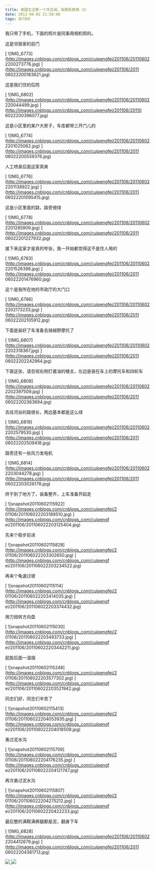 ```yaml
---
title: 美国生活第一个月见闻，有图有真相（3）
date: 2011-06-02 21:58:00
tags: 杂7杂8
---
```

我只带了手机，下面的照片是同事用相机照的。

这是邻居家的前门

[ ![IMG_6773](http://images.cnblogs.com/cnblogs_com/cuipengfei/201106/20110602
2200273776.jpg) ](http://images.cnblogs.com/cnblogs_com/cuipengfei/201106/2011
06022200183621.jpg)

这是我们住的后院

[ ![IMG_6802](http://images.cnblogs.com/cnblogs_com/cuipengfei/201106/20110602
220044499.jpg) ](http://images.cnblogs.com/cnblogs_com/cuipengfei/201106/20110
6022200396077.jpg)

这是小区里的某户大房子，车库都带三开门儿的

[ ![IMG_6774](http://images.cnblogs.com/cnblogs_com/cuipengfei/201106/20110602
2201025062.jpg) ](http://images.cnblogs.com/cnblogs_com/cuipengfei/201106/2011
06022200559376.jpg)

人工喷泉后面这家真爽

[ ![IMG_6776](http://images.cnblogs.com/cnblogs_com/cuipengfei/201106/20110602
2201138922.jpg) ](http://images.cnblogs.com/cnblogs_com/cuipengfei/201106/2011
06022201095415.jpg)

这是小区里面的路，路旁很绿

[ ![IMG_6778](http://images.cnblogs.com/cnblogs_com/cuipengfei/201106/20110602
2201285909.jpg) ](http://images.cnblogs.com/cnblogs_com/cuipengfei/201106/2011
06022201227932.jpg)

接下来这家才是真的夸张，我一开始都觉得这不是住人用的

[ ![IMG_6783](http://images.cnblogs.com/cnblogs_com/cuipengfei/201106/20110602
2201526398.jpg) ](http://images.cnblogs.com/cnblogs_com/cuipengfei/201106/2011
06022201476960.jpg)

这个是我所在地的市政厅的大门口

[ ![IMG_6786](http://images.cnblogs.com/cnblogs_com/cuipengfei/201106/20110602
2202173233.jpg) ](http://images.cnblogs.com/cnblogs_com/cuipengfei/201106/2011
06022202105912.jpg)

下面是装好了车准备去骑越野摩托了

[ ![IMG_6807](http://images.cnblogs.com/cnblogs_com/cuipengfei/201106/20110602
2202318367.jpg) ](http://images.cnblogs.com/cnblogs_com/cuipengfei/201106/2011
06022202242964.jpg)

下面这张，请忽视右侧打酱油的楼主，左边是装在车上的摩托车和四轮车

[ ![IMG_6808](http://images.cnblogs.com/cnblogs_com/cuipengfei/201106/20110602
2202397509.jpg) ](http://images.cnblogs.com/cnblogs_com/cuipengfei/201106/2011
06022202363694.jpg)

去往河谷的路很长，两边基本都是这么绿

[ ![IMG_6819](http://images.cnblogs.com/cnblogs_com/cuipengfei/201106/20110602
2202579530.jpg) ](http://images.cnblogs.com/cnblogs_com/cuipengfei/201106/2011
06022202509418.jpg)

路旁还有一些风力发电机

[ ![IMG_6814](http://images.cnblogs.com/cnblogs_com/cuipengfei/201106/20110602
2203044278.jpg) ](http://images.cnblogs.com/cnblogs_com/cuipengfei/201106/2011
06022203026178.jpg)

终于到了地方了，装备整齐，上车准备开起走

[ ![snapshot20110602115922](http://images.cnblogs.com/cnblogs_com/cuipengfei/2
01106/201106022203189510.jpg) ](http://images.cnblogs.com/cnblogs_com/cuipengf
ei/201106/201106022203125404.jpg)

先来个稳步前进

[ ![snapshot20110602115828](http://images.cnblogs.com/cnblogs_com/cuipengfei/2
01106/201106022203302650.jpg) ](http://images.cnblogs.com/cnblogs_com/cuipengf
ei/201106/201106022203234522.jpg)

再来个龟速过坡

[ ![snapshot20110602115114](http://images.cnblogs.com/cnblogs_com/cuipengfei/2
01106/201106022203414035.jpg) ](http://images.cnblogs.com/cnblogs_com/cuipengf
ei/201106/201106022203374432.jpg)

用力扭转方向盘

[ ![snapshot20110602115030](http://images.cnblogs.com/cnblogs_com/cuipengfei/2
01106/201106022203493733.jpg) ](http://images.cnblogs.com/cnblogs_com/cuipengf
ei/201106/201106022203442211.jpg)

屁股后面一溜烟

[ ![snapshot20110602115248](http://images.cnblogs.com/cnblogs_com/cuipengfei/2
01106/201106022203577302.jpg) ](http://images.cnblogs.com/cnblogs_com/cuipengf
ei/201106/201106022203521942.jpg)

同志们好，同志们辛苦了

[ ![snapshot20110602115413](http://images.cnblogs.com/cnblogs_com/cuipengfei/2
01106/201106022204053935.jpg) ](http://images.cnblogs.com/cnblogs_com/cuipengf
ei/201106/201106022204018509.jpg)

勇过泥水沟

[ ![snapshot20110602115709](http://images.cnblogs.com/cnblogs_com/cuipengfei/2
01106/201106022204176235.jpg) ](http://images.cnblogs.com/cnblogs_com/cuipengf
ei/201106/201106022204121747.jpg)

再次勇过泥水沟

[ ![snapshot20110602115807](http://images.cnblogs.com/cnblogs_com/cuipengfei/2
01106/201106022204275212.jpg) ](http://images.cnblogs.com/cnblogs_com/cuipengf
ei/201106/20110602220422233.jpg)

最后整的满鞋满裤腿都是泥，翻身下车

[ ![IMG_6828](http://images.cnblogs.com/cnblogs_com/cuipengfei/201106/20110602
2204412679.jpg) ](http://images.cnblogs.com/cnblogs_com/cuipengfei/201106/2011
06022204361713.jpg)



[ ![](https://profile.csdnimg.cn/5/2/5/3_cuipengfei1)
![](https://g.csdnimg.cn/static/user-reg-year/1x/11.png)
](https://blog.csdn.net/cuipengfei1)





